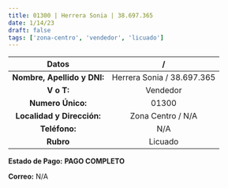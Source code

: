 ```yaml
---
title: 01300 | Herrera Sonia | 38.697.365
date: 1/14/23
draft: false
tags: ['zona-centro', 'vendedor', 'licuado']
---
```


|          **Datos**          |              /             |
|:---------------------------:|:--------------------------:|
| **Nombre, Apellido y DNI:** | Herrera Sonia / 38.697.365 |
|          **V o T:**         |          Vendedor          |
|      **Numero Único:**      |            01300           |
|  **Localidad y Dirección:** |      Zona Centro / N/A     |
|        **Teléfono:**        |             N/A            |
|          **Rubro**          |           Licuado          |

**Estado de Pago:** **PAGO COMPLETO**

**Correo:** N/A
